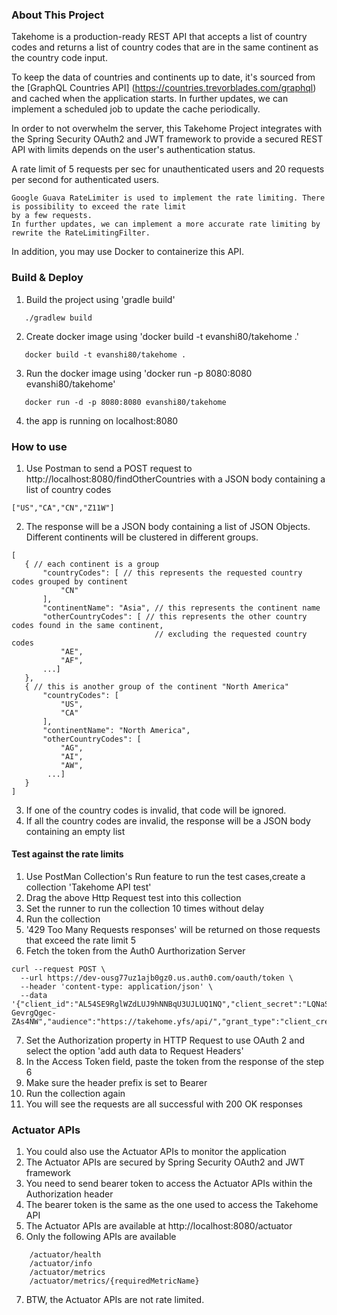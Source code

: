 ### About This Project
Takehome is a production-ready REST API that accepts a list of country codes and returns a list of country codes that 
are in the same continent as the country code input.

To keep the data of countries and continents up to date, it's sourced from the [GraphQL Countries API]
(https://countries.trevorblades.com/graphql) and cached when the application starts. In further updates, we can implement
a scheduled job to update the cache periodically.

In order to not overwhelm the server, this Takehome Project integrates with the Spring Security OAuth2 and JWT framework
to provide a secured REST API with limits depends on the user's authentication status.

A rate limit of 5 requests per sec for unauthenticated users and 20 requests per second for authenticated users. 
```
Google Guava RateLimiter is used to implement the rate limiting. There is possibility to exceed the rate limit 
by a few requests.
In further updates, we can implement a more accurate rate limiting by rewrite the RateLimitingFilter.
```

In addition, you may use Docker to containerize this API.

### Build & Deploy
1. Build the project using 'gradle build'
```
   ./gradlew build
```
2. Create docker image using 'docker build -t evanshi80/takehome .'
```
   docker build -t evanshi80/takehome .
```
3. Run the docker image using 'docker run -p 8080:8080 evanshi80/takehome'
```
   docker run -d -p 8080:8080 evanshi80/takehome 
```
4. the app is running on localhost:8080

### How to use

1. Use Postman to send a POST request to http://localhost:8080/findOtherCountries with a JSON body containing a list of 
   country 
   codes
```
["US","CA","CN","Z11W"]
```
2. The response will be a JSON body containing a list of JSON Objects. Different continents will be clustered in different groups.
```
[
   { // each continent is a group
       "countryCodes": [ // this represents the requested country codes grouped by continent
           "CN"
       ],
       "continentName": "Asia", // this represents the continent name
       "otherCountryCodes": [ // this represents the other country codes found in the same continent,
                                // excluding the requested country codes
           "AE",
           "AF",
       ...]
   },
   { // this is another group of the continent "North America"
       "countryCodes": [
           "US",
           "CA"
       ],
       "continentName": "North America",
       "otherCountryCodes": [
           "AG",
           "AI",
           "AW",
        ...]
   }
]
 ```
3. If one of the country codes is invalid, that code will be ignored.
4. If all the country codes are invalid, the response will be a JSON body containing an empty list


#### Test against the rate limits
1. Use PostMan Collection's Run feature to run the test cases,create a collection 'Takehome API test'
2. Drag the above Http Request test into this collection
3. Set the runner to run the collection 10 times without delay
4. Run the collection
5. '429 Too Many Requests responses' will be returned on those requests that exceed the rate limit 5
6. Fetch the token from the Auth0 Aurthorization Server
```
curl --request POST \
  --url https://dev-ousg77uz1ajb0gz0.us.auth0.com/oauth/token \
  --header 'content-type: application/json' \
  --data '{"client_id":"AL54SE9RglWZdLUJ9hNNBqU3UJLUQ1NQ","client_secret":"LQNaSty9bSBMV0LMwsxtZcoIyNO2rmmbLWV_BLvT47uWKpJ-GevrgQgec-ZAs4NW","audience":"https://takehome.yfs/api/","grant_type":"client_credentials"}'

```
7. Set the Authorization property in HTTP Request to use OAuth 2 and select the option 'add auth data to Request Headers'
8. In the Access Token field, paste the token from the response of the step 6
9. Make sure the header prefix is set to Bearer
10. Run the collection again
11. You will see the requests are all successful with 200 OK responses

### Actuator APIs
1. You could also use the Actuator APIs to monitor the application
2. The Actuator APIs are secured by Spring Security OAuth2 and JWT framework
3. You need to send bearer token to access the Actuator APIs within the Authorization header
4. The bearer token is the same as the one used to access the Takehome API
5. The Actuator APIs are available at http://localhost:8080/actuator
6. Only the following APIs are available
```
    /actuator/health
    /actuator/info
    /actuator/metrics
    /actuator/metrics/{requiredMetricName}
```
7. BTW, the Actuator APIs are not rate limited. 
